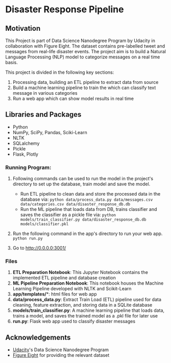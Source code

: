 # Disaster Response Pipeline


## Motivation

This Project is part of Data Science Nanodegree Program by Udacity in collaboration with Figure Eight. The dataset contains pre-labelled tweet and messages from real-life disaster events. The project aim is to build a Natural Language Processing (NLP) model to categorize messages on a real time basis.

This project is divided in the following key sections:

1. Processing data, building an ETL pipeline to extract data from source
2. Build a machine learning pipeline to train the which can classify text message in various categories
3. Run a web app which can show model results in real time


## Libraries and Packages
* Python 
* NumPy, SciPy, Pandas, Sciki-Learn
* NLTK
* SQLalchemy
* Pickle
* Flask, Plotly

### Running Program:
1. Following commands can be used to run the model in the project's directory to set up the database, train model and save the model.

    - Run ETL pipeline to clean data and store the processed data in the database via:
        `python data/process_data.py data/messages.csv data/categories.csv data/disaster_response_db.db`
    - Run the ML pipeline that loads data from DB, trains classifier and saves the classifier as a pickle file via:
        `python models/train_classifier.py data/disaster_response_db.db models/classifier.pkl`

2. Run the following command in the app's directory to run your web app.
    `python run.py`

3. Go to http://0.0.0.0:3001/

### Files

1. **ETL Preparation Notebook**: This Jupyter Notebook contains the implemented ETL pipeline and database creation
2. **ML Pipeline Preparation Notebook**: This notebook houses the Machine Learning Pipeline developed with NLTK and Scikit-Learn
3. **app/templates/***: html files for web app
4. **data/process_data.py**: Extract Train Load (ETL) pipeline used for data cleaning, feature extraction, and storing data in a SQLite database
5. **models/train_classifier.py**: A machine learning pipeline that loads data, trains a model, and saves the trained model as a .pkl file for later use
6. **run.py**: Flask web app used to classify disaster messages

## Acknowledgements

* [Udacity](https://www.udacity.com/)'s Data Science Nanodegree Program
* [Figure Eight](https://www.figure-eight.com/) for providing the relevant dataset



